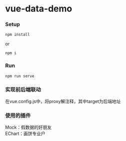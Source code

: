# vue-data-demo

### Setup
```
npm install
```
or
```
npm i
```

### Run
```
npm run serve
```

### 实现前后端联动
在vue.config.js中，将proxy解注释，其中target为后端地址

### 使用的插件
Mock：假数据的好朋友<br>
EChart：画饼专业户
